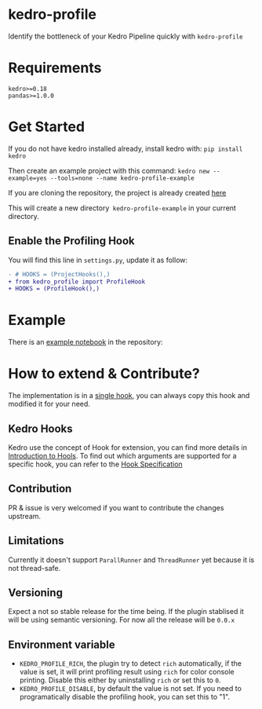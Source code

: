 # kedro-profile
Identify the bottleneck of your Kedro Pipeline quickly with `kedro-profile`

# Requirements
```
kedro>=0.18
pandas>=1.0.0
```

# Get Started
If you do not have kedro installed already, install kedro with:
`pip install kedro`

Then create an example project with this command:
`kedro new --example=yes --tools=none --name kedro-profile-example`

If you are cloning the repository, the project is already created [here](kedro-profile-example/)

This will create a new directory` kedro-profile-example` in your current directory.

## Enable the Profiling Hook
You will find this line in `settings.py`, update it as follow:
```diff
- # HOOKS = (ProjectHooks(),)
+ from kedro_profile import ProfileHook
+ HOOKS = (ProfileHook(),)
```


# Example
There is an [example notebook](kedro-profile-example/notebooks/demo.ipynb) in the repository:


# How to extend & Contribute?
The implementation is in a [single hook](src/kedro_profile/hook.py), you can always copy this hook and modified it for your need.

## Kedro Hooks
Kedro use the concept of Hook for extension, you can find more details in [Introduction to Hools](https://docs.kedro.org/en/stable/hooks/introduction.html). To find out which arguments are supported for a specific hook, you can refer to the [Hook Specification](https://docs.kedro.org/en/stable/api/kedro.framework.hooks.specs.html#module-kedro.framework.hooks.specs)

## Contribution
PR & issue is very welcomed if you want to contribute the changes upstream.

## Limitations
Currently it doesn't support `ParallRunner` and `ThreadRunner` yet because it is not thread-safe.

## Versioning
Expect a not so stable release for the time being. If the plugin stablised it will be using semantic versioning. For now all the release will be `0.0.x`

## Environment variable
- `KEDRO_PROFILE_RICH`, the plugin try to detect `rich` automatically, if the value is set, it will print profiling result using `rich` for color console printing. Disable this either by uninstalling `rich` or set this to `0`.
- `KEDRO_PROFILE_DISABLE`, by default the value is not set. If you need to programatically disable the profiling hook, you can set this to "1".